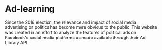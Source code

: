 # Ad-learning

Since the 2016 election, the relevance and impact of social media advertising on politics has become
more obvious to the public. This website was created in an effort to analyze the features of political ads on Facebook's 
social media platforms as made available through their Ad Library API.
